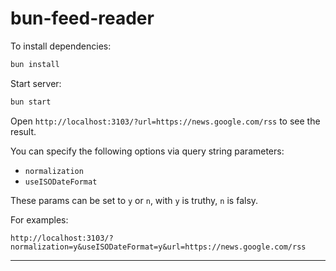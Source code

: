 # bun-feed-reader

To install dependencies:

```bash
bun install
```

Start server:

```bash
bun start
```

Open `http://localhost:3103/?url=https://news.google.com/rss` to see the result.


You can specify the following options via query string parameters:

- `normalization`
- `useISODateFormat`

These params can be set to  `y` or `n`, with `y` is truthy, `n` is falsy.

For examples:

```
http://localhost:3103/?normalization=y&useISODateFormat=y&url=https://news.google.com/rss
```

---
